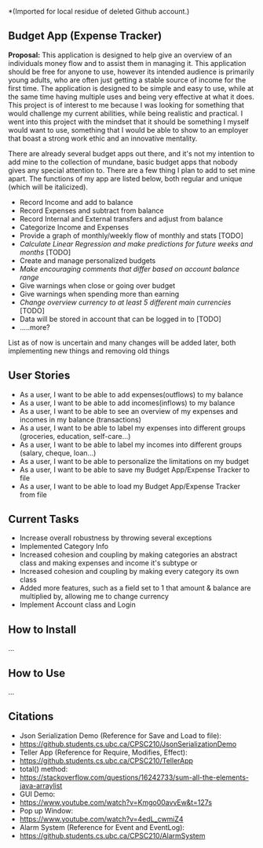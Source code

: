 *(Imported for local residue of deleted Github account.)
## Budget App (Expense Tracker)

**Proposal:** This application is designed to help give an overview of an individuals money flow and to assist them in 
managing it. This application should be free for anyone to use, however its intended audience is primarily young adults, 
who are often just getting a stable source of income for the first time. The application is designed to be simple and easy 
to use, while at the same time having multiple uses and being very effective at what it does. This project is of 
interest to me because I was looking for something that would challenge my current abilities, while being realistic and 
practical. I went into this project with the mindset that it should be something I myself would want to use, something 
that I would be able to show to an employer that boast a strong work ethic and an innovative mentality.

There are already several budget apps out there, and it's not my intention to add mine to the collection of mundane,
basic budget apps that nobody gives any special attention to. There are a few thing I plan to add to set mine apart. 
The functions of my app are listed below, both regular and unique (which will be italicized).
- Record Income and add to balance
- Record Expenses and subtract from balance
- Record Internal and External transfers and adjust from balance
- Categorize Income and Expenses
- Provide a graph of monthly/weekly flow of monthly and stats [TODO]
- *Calculate Linear Regression and make predictions for future weeks and months* [TODO]
- Create and manage personalized budgets
- *Make encouraging comments that differ based on account balance range*
- Give warnings when close or going over budget
- Give warnings when spending more than earning
- *Change overview currency to at least 5 different main currencies* [TODO]
- Data will be stored in account that can be logged in to [TODO]
- .....more?

List as of now is uncertain and many changes will be added later, both implementing new things and removing old things

## User Stories 
- As a user, I want to be able to add expenses(outflows) to my balance
- As a user, I want to be able to add incomes(inflows) to my balance
- As a user, I want to be able to see an overview of my expenses and incomes in my balance (transactions)
- As a user, I want to be able to label my expenses into different groups (groceries, education, self-care...)
- As a user, I want to be able to label my incomes into different groups (salary, cheque, loan...)
- As a user, I want to be able to personalize the limitations on my budget
- As a user, I want to be able to save my Budget App/Expense Tracker to file
- As a user, I want to be able to load my Budget App/Expense Tracker from file

## Current Tasks
- Increase overall robustness by throwing several exceptions
- Implemented Category Info
- Increased cohesion and coupling by making categories an abstract class and making expenses and income it's subtype or
- Increased cohesion and coupling by making every category its own class
- Added more features, such as a field set to 1 that amount & balance are multiplied by, allowing me to change currency
- Implement Account class and Login

## How to Install
...

## How to Use
...

## Citations
- Json Serialization Demo (Reference for Save and Load to file):
- https://github.students.cs.ubc.ca/CPSC210/JsonSerializationDemo
- Teller App (Reference for Require, Modifies, Effect): 
- https://github.students.cs.ubc.ca/CPSC210/TellerApp
- total() method: 
- https://stackoverflow.com/questions/16242733/sum-all-the-elements-java-arraylist
- GUI Demo:
- https://www.youtube.com/watch?v=Kmgo00avvEw&t=127s
- Pop up Window:
- https://www.youtube.com/watch?v=4edL_cwmiZ4
- Alarm System (Reference for Event and EventLog):
- https://github.students.cs.ubc.ca/CPSC210/AlarmSystem
